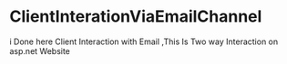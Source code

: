 ClientInterationViaEmailChannel
===============================

i Done here Client Interaction with Email ,This Is Two way Interaction on asp.net Website 
